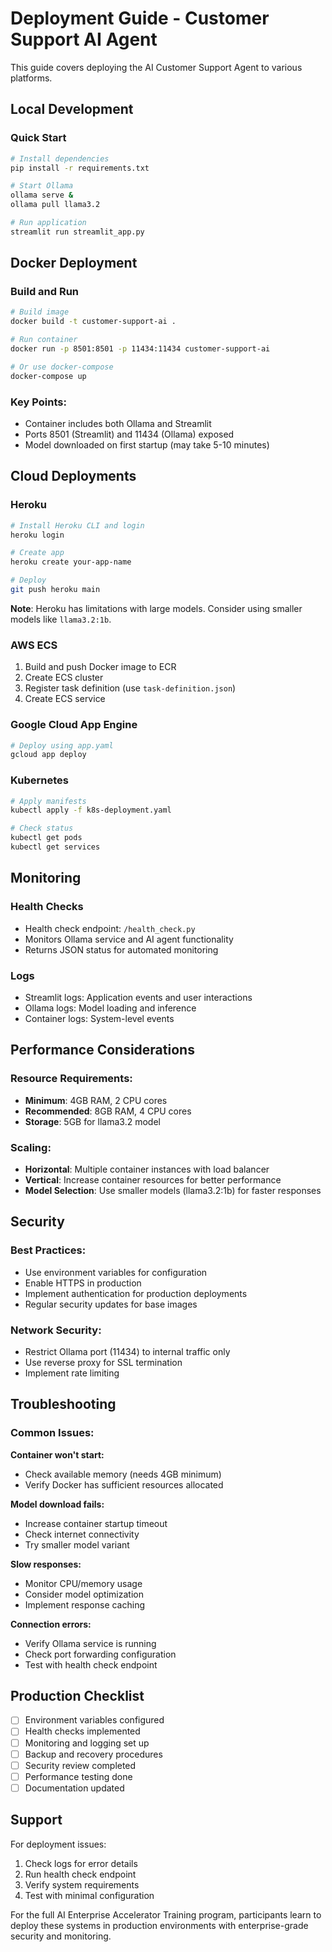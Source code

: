 # Deployment Guide - Customer Support AI Agent

This guide covers deploying the AI Customer Support Agent to various platforms.

## Local Development

### Quick Start
```bash
# Install dependencies
pip install -r requirements.txt

# Start Ollama
ollama serve &
ollama pull llama3.2

# Run application
streamlit run streamlit_app.py
```

## Docker Deployment

### Build and Run
```bash
# Build image
docker build -t customer-support-ai .

# Run container
docker run -p 8501:8501 -p 11434:11434 customer-support-ai

# Or use docker-compose
docker-compose up
```

### Key Points:
- Container includes both Ollama and Streamlit
- Ports 8501 (Streamlit) and 11434 (Ollama) exposed
- Model downloaded on first startup (may take 5-10 minutes)

## Cloud Deployments

### Heroku
```bash
# Install Heroku CLI and login
heroku login

# Create app
heroku create your-app-name

# Deploy
git push heroku main
```

**Note**: Heroku has limitations with large models. Consider using smaller models like `llama3.2:1b`.

### AWS ECS
1. Build and push Docker image to ECR
2. Create ECS cluster
3. Register task definition (use `task-definition.json`)
4. Create ECS service

### Google Cloud App Engine
```bash
# Deploy using app.yaml
gcloud app deploy
```

### Kubernetes
```bash
# Apply manifests
kubectl apply -f k8s-deployment.yaml

# Check status
kubectl get pods
kubectl get services
```

## Monitoring

### Health Checks
- Health check endpoint: `/health_check.py`
- Monitors Ollama service and AI agent functionality
- Returns JSON status for automated monitoring

### Logs
- Streamlit logs: Application events and user interactions
- Ollama logs: Model loading and inference
- Container logs: System-level events

## Performance Considerations

### Resource Requirements:
- **Minimum**: 4GB RAM, 2 CPU cores
- **Recommended**: 8GB RAM, 4 CPU cores
- **Storage**: 5GB for llama3.2 model

### Scaling:
- **Horizontal**: Multiple container instances with load balancer
- **Vertical**: Increase container resources for better performance
- **Model Selection**: Use smaller models (llama3.2:1b) for faster responses

## Security

### Best Practices:
- Use environment variables for configuration
- Enable HTTPS in production
- Implement authentication for production deployments
- Regular security updates for base images

### Network Security:
- Restrict Ollama port (11434) to internal traffic only
- Use reverse proxy for SSL termination
- Implement rate limiting

## Troubleshooting

### Common Issues:

**Container won't start:**
- Check available memory (needs 4GB minimum)
- Verify Docker has sufficient resources allocated

**Model download fails:**
- Increase container startup timeout
- Check internet connectivity
- Try smaller model variant

**Slow responses:**
- Monitor CPU/memory usage
- Consider model optimization
- Implement response caching

**Connection errors:**
- Verify Ollama service is running
- Check port forwarding configuration
- Test with health check endpoint

## Production Checklist

- [ ] Environment variables configured
- [ ] Health checks implemented
- [ ] Monitoring and logging set up
- [ ] Backup and recovery procedures
- [ ] Security review completed
- [ ] Performance testing done
- [ ] Documentation updated

## Support

For deployment issues:
1. Check logs for error details
2. Run health check endpoint
3. Verify system requirements
4. Test with minimal configuration

For the full AI Enterprise Accelerator Training program, participants learn to deploy these systems in production environments with enterprise-grade security and monitoring.
